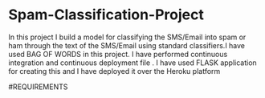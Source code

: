 # Spam-Classification-Project

In this project I build a model for classifying the SMS/Email into spam or ham through the text of the SMS/Email using standard classifiers.I have used BAG OF WORDS in this project.  I have performed continuous integration and continuous deployment file . I have used FLASK application for  creating this  and I have deployed it over the Heroku platform




#REQUIREMENTS


